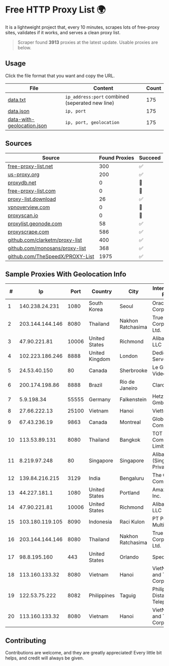 
# Free HTTP Proxy List 🌍

It is a lightweight project that, every 10 minutes, scrapes lots of free-proxy sites, validates if it works, and serves a clean proxy list.


> Scraper found **3913** proxies at the latest update. Usable proxies are below.

## Usage

Click the file format that you want and copy the URL.


|File|Content|Count|
|----|-------|-----|
|[data.txt](https://raw.githubusercontent.com/themiralay/Proxy-List-World/master/data.txt)|`ip_address:port` combined (seperated new line)|175|
|[data.json](https://raw.githubusercontent.com/themiralay/Proxy-List-World/master/data.json)|`ip, port`|175|
|[data-with-geolocation.json](https://raw.githubusercontent.com/themiralay/Proxy-List-World/master/data-with-geolocation.json)|`ip, port, geolocation`|175|

## Sources

|Source|Found Proxies|Succeed|
|------|-------------|-------|
|[free-proxy-list.net](https://free-proxy-list.net)|300|✅|
|[us-proxy.org](https://www.us-proxy.org)|200|✅|
|[proxydb.net](http://proxydb.net)|0|🚫|
|[free-proxy-list.com](https://free-proxy-list.com/?page=&port=&type%5B%5D=http&type%5B%5D=https&up_time=0&search=Search)|0|🚫|
|[proxy-list.download](https://www.proxy-list.download/HTTP)|26|✅|
|[vpnoverview.com](https://vpnoverview.com/privacy/anonymous-browsing/free-proxy-servers)|0|🚫|
|[proxyscan.io](https://www.proxyscan.io)|0|🚫|
|[proxylist.geonode.com](https://proxylist.geonode.com/api/proxy-list?limit=300&page=1&sort_by=lastChecked&sort_type=desc&protocols=http,https)|58|✅|
|[proxyscrape.com](https://api.proxyscrape.com/v2/?request=displayproxies&protocol=http&timeout=10000&country=all&ssl=all&anonymity=all)|586|✅|
|[github.com/clarketm/proxy-list](https://raw.githubusercontent.com/clarketm/proxy-list/master/proxy-list-raw.txt)|400|✅|
|[github.com/monosans/proxy-list](https://raw.githubusercontent.com/monosans/proxy-list/main/proxies/http.txt)|368|✅|
|[github.com/TheSpeedX/PROXY-List](https://raw.githubusercontent.com/TheSpeedX/PROXY-List/master/http.txt)|1975|✅|


## Sample Proxies With Geolocation Info

|#|Ip|Port|Country|City|Internet Service Provider|
|-|--|----|-------|----|-------------------------|
|1|140.238.24.231|1080|South Korea|Seoul|Oracle Corporation|
|2|203.144.144.146|8080|Thailand|Nakhon Ratchasima|True Internet Corporation CO. Ltd.|
|3|47.90.221.81|10006|United States|Richmond|Alibaba.com LLC|
|4|102.223.186.246|8888|United Kingdom|London|Dedicated Servers|
|5|24.53.40.150|80|Canada|Sherbrooke|Le Groupe Videotron Ltee|
|6|200.174.198.86|8888|Brazil|Rio de Janeiro|Claro S.A|
|7|5.9.198.34|55555|Germany|Falkenstein|Hetzner Online GmbH|
|8|27.66.222.13|25100|Vietnam|Hanoi|Viettel Group|
|9|67.43.236.19|9863|Canada|Montreal|GloboTech Communications|
|10|113.53.89.131|8080|Thailand|Bangkok|TOT Public Company Limited|
|11|8.219.97.248|80|Singapore|Singapore|Alibaba Cloud (Singapore) Private Limited|
|12|139.84.216.215|3129|India|Bengaluru|The Constant Company, LLC|
|13|44.227.181.1|1080|United States|Portland|Amazon.com, Inc.|
|14|47.90.221.81|10006|United States|Richmond|Alibaba.com LLC|
|15|103.180.119.105|8090|Indonesia|Raci Kulon|PT Persada Data Multimedia|
|16|203.144.144.146|8080|Thailand|Nakhon Ratchasima|True Internet Corporation CO. Ltd.|
|17|98.8.195.160|443|United States|Orlando|Spectrum|
|18|113.160.133.32|8080|Vietnam|Hanoi|VietNam Post and Telecom Corporation|
|19|122.53.75.222|8082|Philippines|Taguig|Philippine Long Distance Telephone Co.|
|20|113.160.133.32|8080|Vietnam|Hanoi|VietNam Post and Telecom Corporation|



## Contributing

Contributions are welcome, and they are greatly appreciated! Every
little bit helps, and credit will always be given.


